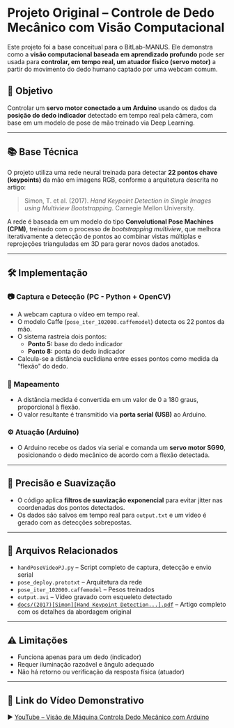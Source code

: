 # Projeto Original – Controle de Dedo Mecânico com Visão Computacional

Este projeto foi a base conceitual para o BitLab-MANUS. Ele demonstra como a **visão computacional baseada em aprendizado profundo** pode ser usada para **controlar, em tempo real, um atuador físico (servo motor)** a partir do movimento do dedo humano captado por uma webcam comum.

## 🎯 Objetivo

Controlar um **servo motor conectado a um Arduino** usando os dados da **posição do dedo indicador** detectado em tempo real pela câmera, com base em um modelo de pose de mão treinado via Deep Learning.

---

## 📚 Base Técnica

O projeto utiliza uma rede neural treinada para detectar **22 pontos chave (keypoints)** da mão em imagens RGB, conforme a arquitetura descrita no artigo:

> Simon, T. et al. (2017). *Hand Keypoint Detection in Single Images using Multiview Bootstrapping*. Carnegie Mellon University.

A rede é baseada em um modelo do tipo **Convolutional Pose Machines (CPM)**, treinado com o processo de *bootstrapping multiview*, que melhora iterativamente a detecção de pontos ao combinar vistas múltiplas e reprojeções trianguladas em 3D para gerar novos dados anotados.

---

## 🛠️ Implementação

### 📷 Captura e Detecção (PC - Python + OpenCV)

- A webcam captura o vídeo em tempo real.
- O modelo Caffe (`pose_iter_102000.caffemodel`) detecta os 22 pontos da mão.
- O sistema rastreia dois pontos:
  - **Ponto 5:** base do dedo indicador
  - **Ponto 8:** ponta do dedo indicador
- Calcula-se a distância euclidiana entre esses pontos como medida da "flexão" do dedo.

### 🔁 Mapeamento

- A distância medida é convertida em um valor de 0 a 180 graus, proporcional à flexão.
- O valor resultante é transmitido via **porta serial (USB)** ao Arduino.

### ⚙️ Atuação (Arduino)

- O Arduino recebe os dados via serial e comanda um **servo motor SG90**, posicionando o dedo mecânico de acordo com a flexão detectada.

---

## 🔬 Precisão e Suavização

- O código aplica **filtros de suavização exponencial** para evitar jitter nas coordenadas dos pontos detectados.
- Os dados são salvos em tempo real para `output.txt` e um vídeo é gerado com as detecções sobrepostas.

---

## 📎 Arquivos Relacionados

- `handPoseVideoPJ.py` – Script completo de captura, detecção e envio serial
- `pose_deploy.prototxt` – Arquitetura da rede
- `pose_iter_102000.caffemodel` – Pesos treinados
- `output.avi` – Vídeo gravado com esqueleto detectado
- [`docs/(2017)[Simon][Hand Keypoint Detection...].pdf`](./(2017)[Simon][Hand%20Keypoint%20Detection%20in%20Single%20Images%20using%20Multiview%20Bootstrapping].pdf) – Artigo completo com os detalhes da abordagem original

---

## ⚠️ Limitações

- Funciona apenas para um dedo (indicador)
- Requer iluminação razoável e ângulo adequado
- Não há retorno ou verificação da resposta física (atuador)

---

## 🔗 Link do Vídeo Demonstrativo

▶️ [YouTube – Visão de Máquina Controla Dedo Mecânico com Arduino](https://www.youtube.com/watch?v=_PCG8o3Px_A)
